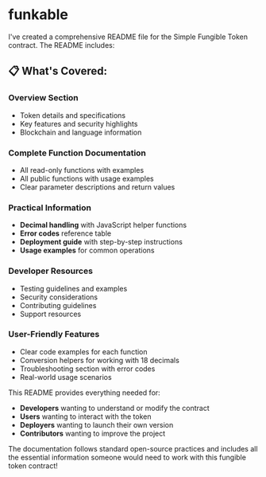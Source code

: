 # funkable
I've created a comprehensive README file for the Simple Fungible Token contract. The README includes:

## 📋 What's Covered:

### **Overview Section**
- Token details and specifications
- Key features and security highlights
- Blockchain and language information

### **Complete Function Documentation**
- All read-only functions with examples
- All public functions with usage examples
- Clear parameter descriptions and return values

### **Practical Information**
- **Decimal handling** with JavaScript helper functions
- **Error codes** reference table
- **Deployment guide** with step-by-step instructions
- **Usage examples** for common operations

### **Developer Resources**
- Testing guidelines and examples
- Security considerations
- Contributing guidelines
- Support resources

### **User-Friendly Features**
- Clear code examples for each function
- Conversion helpers for working with 18 decimals
- Troubleshooting section with error codes
- Real-world usage scenarios

This README provides everything needed for:
- **Developers** wanting to understand or modify the contract
- **Users** wanting to interact with the token
- **Deployers** wanting to launch their own version
- **Contributors** wanting to improve the project

The documentation follows standard open-source practices and includes all the essential information someone would need to work with this fungible token contract!
